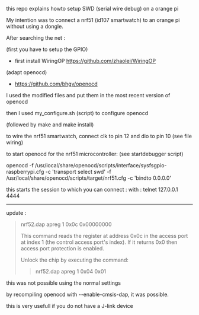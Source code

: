 this repo explains howto setup SWD (serial wire debug) on a orange pi

My intention was to connect a nrf51 (id107 smartwatch) to an orange pi without using a dongle.

After searching the net : 

(first you have to setup the GPIO)
- first install WiringOP https://github.com/zhaolei/WiringOP


(adapt openocd)
- https://github.com/bhgv/openocd

I used the modified files and put them in the most recent version of openocd 

then I used my_configure.sh (script) to configure openocd

(followed by make and make install)


to wire the nrf51 smartwatch, connect clk to pin 12 and dio to pin 10 (see file wiring)


to start openocd for the nrf51 microcontroller: (see startdebugger script)


openocd -f  /usr/local/share/openocd/scripts/interface/sysfsgpio-raspberrypi.cfg -c 'transport select swd'   -f /usr/local/share/openocd/scripts/target/nrf51.cfg -c 'bindto 0.0.0.0'


this starts the session to which you can connect : with : telnet 127.0.0.1 4444


-----------------------------------------------------------
update :

> nrf52.dap apreg 1 0x0c
> 0x00000000
>
>
> This command reads the register at address 0x0c in the access port at index 1 (the control access port's index). If it returns 0x0 then access port protection is enabled.
>
> Unlock the chip by executing the command:
> > nrf52.dap apreg 1 0x04 0x01
>


this was not possible using the normal settings

by recompiling openocd with --enable-cmsis-dap, it was possible.

this is very usefull if you do not have a J-link device









